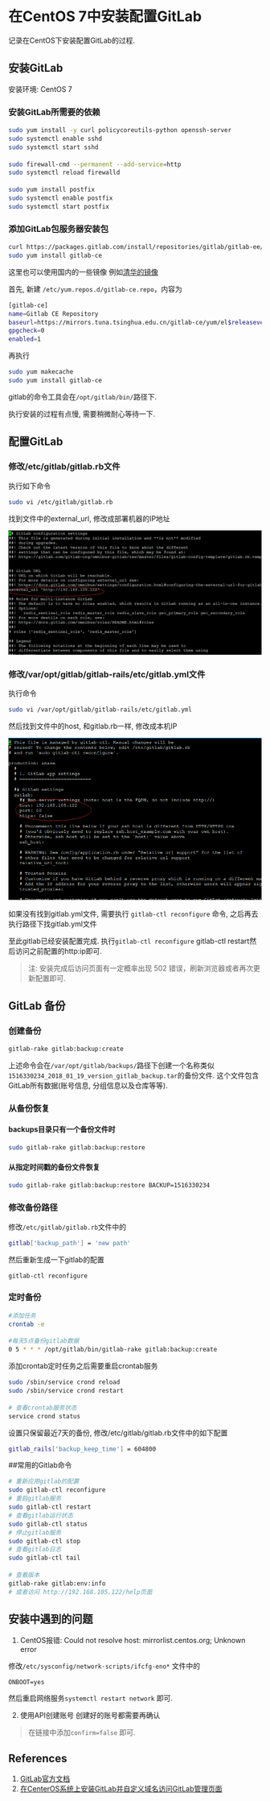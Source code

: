 # 在CentOS 7中安装配置GitLab



 记录在CentOS下安装配置GitLab的过程.

## 安装GitLab

安装环境: CentOS 7

### 安装GitLab所需要的依赖

```bash
sudo yum install -y curl policycoreutils-python openssh-server
sudo systemctl enable sshd
sudo systemctl start sshd

sudo firewall-cmd --permanent --add-service=http
sudo systemctl reload firewalld

sudo yum install postfix
sudo systemctl enable postfix
sudo systemctl start postfix
```

### 添加GitLab包服务器安装包

```bash
curl https://packages.gitlab.com/install/repositories/gitlab/gitlab-ee/script.rpm.sh | sudo bash
sudo yum install gitlab-ce
```

这里也可以使用国内的一些镜像 例如[清华的镜像](https://mirror.tuna.tsinghua.edu.cn/help/gitlab-ce/)

首先, 新建 `/etc/yum.repos.d/gitlab-ce.repo`，内容为

```bash
[gitlab-ce]
name=Gitlab CE Repository
baseurl=https://mirrors.tuna.tsinghua.edu.cn/gitlab-ce/yum/el$releasever/
gpgcheck=0
enabled=1
```

再执行

```bash
sudo yum makecache
sudo yum install gitlab-ce
```

gitlab的命令工具会在`/opt/gitlab/bin/`路径下.

执行安装的过程有点慢, 需要稍微耐心等待一下.

## 配置GitLab

### 修改/etc/gitlab/gitlab.rb文件

执行如下命令

```bash
sudo vi /etc/gitlab/gitlab.rb
```

找到文件中的external_url, 修改成部署机器的IP地址

![修改gitlab.rb配置](../images/install_gitlab/1.png)

### 修改/var/opt/gitlab/gitlab-rails/etc/gitlab.yml文件

执行命令

```bash
sudo vi /var/opt/gitlab/gitlab-rails/etc/gitlab.yml
```

然后找到文件中的host, 和gitlab.rb一样, 修改成本机IP

![修改gitlab.yml文件](../images/install_gitlab/2.png)

如果没有找到gitlab.yml文件, 需要执行 `gitlab-ctl reconfigure` 命令, 之后再去执行路径下找gitlab.yml文件

至此gitlab已经安装配置完成.  执行`gitlab-ctl reconfigure`  gitlab-ctl restart然后访问之前配置的http:ip即可.

> 注: 安装完成后访问页面有一定概率出现 502 错误，刷新浏览器或者再次更新配置即可.

## GitLab 备份

### 创建备份

```bash
gitlab-rake gitlab:backup:create
```

上述命令会在`/var/opt/gitlab/backups/`路径下创建一个名称类似`1516330234_2018_01_19_version_gitlab_backup.tar`的备份文件. 这个文件包含GitLab所有数据(账号信息, 分组信息以及仓库等等).

### 从备份恢复

#### backups目录只有一个备份文件时

```bash
sudo gitlab-rake gitlab:backup:restore
```

#### 从指定时间戳的备份文件恢复

```bash
sudo gitlab-rake gitlab:backup:restore BACKUP=1516330234
```

### 修改备份路径

修改`/etc/gitlab/gitlab.rb`文件中的

```bash
gitlab['backup_path'] = 'new path'
```

然后重新生成一下gitlab的配置

```
gitlab-ctl reconfigure
```

### 定时备份

```bash
#添加任务
crontab -e

#每天5点备份gitlab数据
0 5 * * * /opt/gitlab/bin/gitlab-rake gitlab:backup:create
```

添加crontab定时任务之后需要重启crontab服务

```bash
sudo /sbin/service crond reload
sudo /sbin/service crond restart

# 查看crontab服务状态
service crond status
```



设置只保留最近7天的备份, 修改/etc/gitlab/gitlab.rb文件中的如下配置

```bash
gitlab_rails['backup_keep_time'] = 604800
```



##常用的Gitlab命令

```bash
# 重新应用gitlab的配置
sudo gitlab-ctl reconfigure
# 重启gitlab服务
sudo gitlab-ctl restart
# 查看gitlab运行状态
sudo gitlab-ctl status
# 停止gitlab服务
sudo gitlab-ctl stop
# 查看gitlab日志
sudo gitlab-ctl tail

# 查看版本
gitlab-rake gitlab:env:info
# 或者访问 http://192.168.105.122/help页面
```

## 安装中遇到的问题

1. CentOS报错: Could not resolve host: mirrorlist.centos.org; Unknown error

修改`/etc/sysconfig/network-scripts/ifcfg-eno*` 文件中的

```xml
ONBOOT=yes
```

然后重启网络服务`systemctl restart network` 即可.

2. 使用API创建账号 创建好的账号都需要再确认

> 在链接中添加`confirm=false` 即可.



## References

1. [GitLab官方文档](https://about.gitlab.com/installation/#centos-7)
2. [在CenterOS系统上安装GitLab并自定义域名访问GitLab管理页面](http://blog.csdn.net/ouyang_peng/article/details/72903221)

